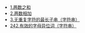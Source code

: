 - [1.两数之和](https://github.com/B1D1ng/MyJava/blob/master/docs/leetcode/%E4%B8%A4%E6%95%B0%E4%B9%8B%E5%92%8C.md#%E9%A2%98%E7%9B%AE)
- [2.两数相加](https://github.com/B1D1ng/MyJava/blob/master/docs/leetcode/%E4%B8%A4%E6%95%B0%E7%9B%B8%E5%8A%A0.md#%E9%A2%98%E7%9B%AE)
- [3.无重复字符的最长子串（字符串）](https://github.com/B1D1ng/MyJava/blob/master/docs/leetcode/3.%E6%97%A0%E9%87%8D%E5%A4%8D%E5%AD%97%E7%AC%A6%E7%9A%84%E6%9C%80%E9%95%BF%E5%AD%90%E4%B8%B2.md#%E9%A2%98%E7%9B%AE)
- [242.有效的字母异位词（字符串）](https://github.com/B1D1ng/MyJava/blob/master/docs/leetcode/242.%E6%9C%89%E6%95%88%E7%9A%84%E5%AD%97%E6%AF%8D%E5%BC%82%E4%BD%8D%E8%AF%8D.md#%E9%A2%98%E7%9B%AE)
